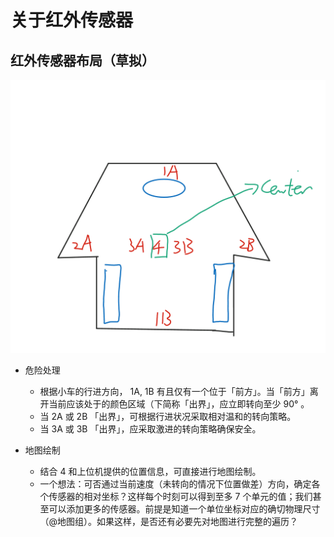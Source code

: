 # 关于红外传感器

## 红外传感器布局（草拟）

![Infrared Layout](infrared_layout.png)

- 危险处理
    - 根据小车的行进方向， 1A, 1B 有且仅有一个位于「前方」。当「前方」离开当前应该处于的颜色区域（下简称「出界」，应立即转向至少 90° 。
    - 当 2A 或 2B 「出界」，可根据行进状况采取相对温和的转向策略。
    - 当 3A 或 3B 「出界」，应采取激进的转向策略确保安全。


- 地图绘制
    - 结合 4 和上位机提供的位置信息，可直接进行地图绘制。
    - 一个想法：可否通过当前速度（未转向的情况下位置做差）方向，确定各个传感器的相对坐标？这样每个时刻可以得到至多 7 个单元的值；我们甚至可以添加更多的传感器。前提是知道一个单位坐标对应的确切物理尺寸（@地图组）。如果这样，是否还有必要先对地图进行完整的遍历？
